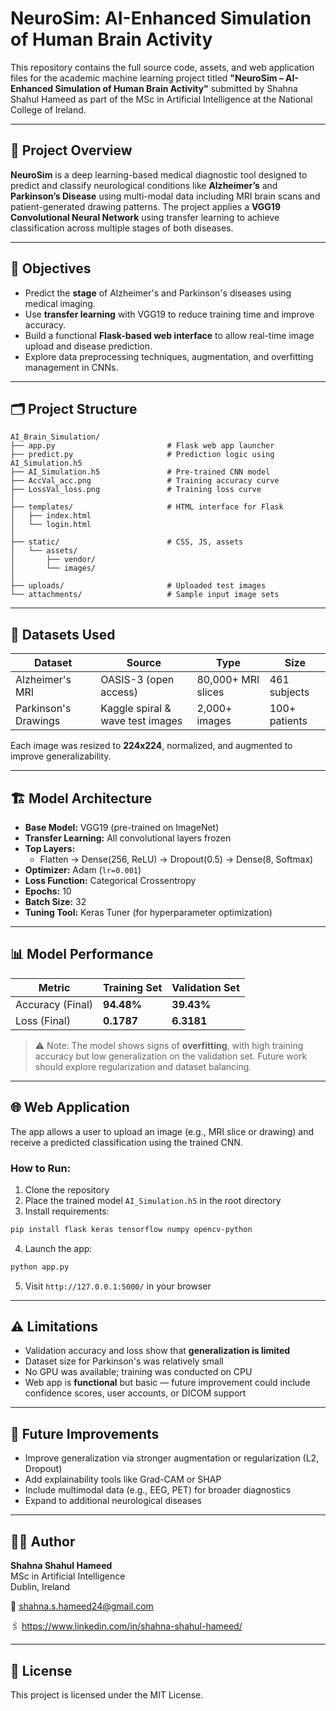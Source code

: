 
# NeuroSim: AI-Enhanced Simulation of Human Brain Activity

This repository contains the full source code, assets, and web application files for the academic machine learning project titled **"NeuroSim – AI-Enhanced Simulation of Human Brain Activity"** submitted by Shahna Shahul Hameed as part of the MSc in Artificial Intelligence at the National College of Ireland.

---

## 🧠 Project Overview

**NeuroSim** is a deep learning-based medical diagnostic tool designed to predict and classify neurological conditions like **Alzheimer’s** and **Parkinson’s Disease** using multi-modal data including MRI brain scans and patient-generated drawing patterns. The project applies a **VGG19 Convolutional Neural Network** using transfer learning to achieve classification across multiple stages of both diseases.

---

## 🎯 Objectives

- Predict the **stage** of Alzheimer's and Parkinson's diseases using medical imaging.
- Use **transfer learning** with VGG19 to reduce training time and improve accuracy.
- Build a functional **Flask-based web interface** to allow real-time image upload and disease prediction.
- Explore data preprocessing techniques, augmentation, and overfitting management in CNNs.

---

## 🗂️ Project Structure

```
AI_Brain_Simulation/
├── app.py                         # Flask web app launcher
├── predict.py                     # Prediction logic using AI_Simulation.h5
├── AI_Simulation.h5               # Pre-trained CNN model
├── AccVal_acc.png                 # Training accuracy curve
├── LossVal_loss.png               # Training loss curve
│
├── templates/                     # HTML interface for Flask
│   ├── index.html
│   └── login.html
│
├── static/                        # CSS, JS, assets
│   └── assets/
│       ├── vendor/
│       └── images/
│
├── uploads/                       # Uploaded test images
└── attachments/                   # Sample input image sets
```

---

## 🧬 Datasets Used

| Dataset           | Source                      | Type            | Size         |
|------------------|-----------------------------|------------------|--------------|
| Alzheimer's MRI  | OASIS-3 (open access)       | 80,000+ MRI slices | 461 subjects |
| Parkinson's Drawings | Kaggle spiral & wave test images | 2,000+ images | 100+ patients |

Each image was resized to **224x224**, normalized, and augmented to improve generalizability.

---

## 🏗️ Model Architecture

- **Base Model:** VGG19 (pre-trained on ImageNet)
- **Transfer Learning:** All convolutional layers frozen
- **Top Layers:**
  - Flatten → Dense(256, ReLU) → Dropout(0.5) → Dense(8, Softmax)
- **Optimizer:** Adam (`lr=0.001`)
- **Loss Function:** Categorical Crossentropy
- **Epochs:** 10
- **Batch Size:** 32
- **Tuning Tool:** Keras Tuner (for hyperparameter optimization)

---

## 📊 Model Performance

| Metric               | Training Set | Validation Set |
|----------------------|--------------|----------------|
| Accuracy (Final)     | **94.48%**   | **39.43%**     |
| Loss (Final)         | **0.1787**   | **6.3181**     |

> ⚠️ Note: The model shows signs of **overfitting**, with high training accuracy but low generalization on the validation set. Future work should explore regularization and dataset balancing.

---


## 🌐 Web Application

The app allows a user to upload an image (e.g., MRI slice or drawing) and receive a predicted classification using the trained CNN.

### How to Run:

1. Clone the repository
2. Place the trained model `AI_Simulation.h5` in the root directory  
3. Install requirements:
```bash
pip install flask keras tensorflow numpy opencv-python
```
4. Launch the app:
```bash
python app.py
```
5. Visit `http://127.0.0.1:5000/` in your browser


---

## ⚠️ Limitations

- Validation accuracy and loss show that **generalization is limited**
- Dataset size for Parkinson's was relatively small
- No GPU was available; training was conducted on CPU
- Web app is **functional** but basic — future improvement could include confidence scores, user accounts, or DICOM support

---

## 🔮 Future Improvements

- Improve generalization via stronger augmentation or regularization (L2, Dropout)
- Add explainability tools like Grad-CAM or SHAP
- Include multimodal data (e.g., EEG, PET) for broader diagnostics
- Expand to additional neurological diseases

---

## 👩‍💻 Author

**Shahna Shahul Hameed**  
MSc in Artificial Intelligence  
Dublin, Ireland 

📧 shahna.s.hameed24@gmail.com

🖇️ https://www.linkedin.com/in/shahna-shahul-hameed/

---

## 📄 License

This project is licensed under the MIT License.
